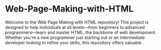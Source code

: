 # Web-Page-Making-with-HTML
Welcome to the Web Page Making with HTML repository! This project is designed to help individuals at all levels—from beginners to advanced programmers—learn and master HTML, the backbone of web development. Whether you're a new programmer just starting out or an intermediate developer looking to refine your skills, this repository offers valuable .
